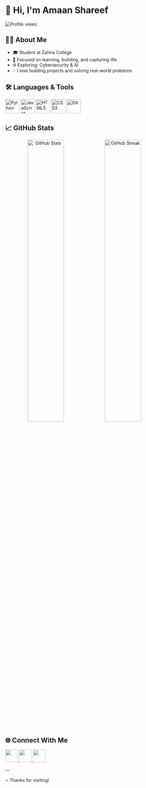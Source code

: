 # 👋 Hi, I'm Amaan Shareef

![Profile views](https://komarev.com/ghpvc/?username=your-username&color=blue)

## 🧑‍💻 About Me
- 🎓 Student at Zahira College
- 🎯 Focused on learning, building, and capturing life  
- 🌐 Exploring: Cybersecurity & AI 
- 💡 I love building projects and solving real-world problems

## 🛠️ Languages & Tools
<p align="left">
  <img src="https://img.icons8.com/color/48/000000/python.png" alt="Python" width="45" height="45"/>
  <img src="https://img.icons8.com/color/48/000000/javascript.png" alt="JavaScript" width="45" height="45"/>
  <img src="https://img.icons8.com/color/48/000000/html-5.png" alt="HTML5" width="45" height="45"/>
  <img src="https://img.icons8.com/color/48/000000/css3.png" alt="CSS3" width="45" height="45"/>
  <img src="https://img.icons8.com/color/48/000000/git.png" alt="Git" width="45" height="45"/>
</p>

## 📈 GitHub Stats
<p align="center">
  <img src="https://github-readme-stats.vercel.app/api?username=amaanshrf3&show_icons=true&theme=radical&bg_color=0d1117&hide_border=true" alt="GitHub Stats" width="48%"/>
  <img src="https://github-readme-streak-stats.herokuapp.com/?user=amaanshrf3&theme=radical&background=0d1117&hide_border=true" alt="GitHub Streak" width="48%"/>
</p>


## 🌐 Connect With Me
<p align="left">
  <a href="https://instagram.com/justt.lenslife_v1">
    <img src="https://img.icons8.com/fluency/48/000000/instagram-new.png" width="40" height="40"/>
  </a>
  <a href="https://www.linkedin.com/in/amaan-shareef-478657282">
    <img src="https://img.icons8.com/color/48/000000/linkedin.png" width="40" height="40"/>
  </a>
  <a href="mailto:amaanshareef2007@gmail.com">
    <img src="https://img.icons8.com/color/48/000000/gmail.png" width="40" height="40"/>
  </a>
</p>
--

⭐️ Thanks for visiting!
